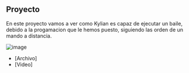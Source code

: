 ## Proyecto

En este proyecto vamos a ver como Kylian es capaz de ejecutar un baile, debido a la progamacion que le hemos puesto, siguiendo las orden de un mando a distancia.

![image](https://user-images.githubusercontent.com/114906861/212642087-fa298bd1-54d9-42d3-9e7b-48752d2af55d.PNG)

- [Archivo]
- [Video]
